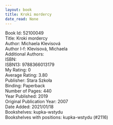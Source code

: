 ```yaml
---
layout: book
title: Kroki mordercy
date_read: None
---
```


Book Id: 52100049<br />
Title: Kroki mordercy<br />
Author: Michaela Klevisová<br />
Author l-f: Klevisová, Michaela<br />
Additional Authors: <br />
ISBN: <br />
ISBN13: 9788366013179<br />
My Rating: 0<br />
Average Rating: 3.80<br />
Publisher: Stara Szkoła<br />
Binding: Paperback<br />
Number of Pages: 440<br />
Year Published: 2019<br />
Original Publication Year: 2007<br />
Date Added: 2021/01/18<br />
Bookshelves: kupka-wstydu<br />
Bookshelves with positions: kupka-wstydu (#2116)<br />

